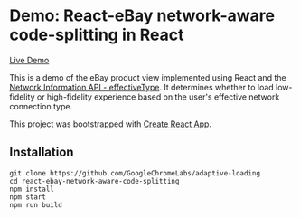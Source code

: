 
# Demo: React-eBay network-aware code-splitting in React

[Live Demo](https://adaptive-loading.web.app/react-ebay-network-aware-code-splitting)

This is a demo of the eBay product view implemented using React and the [Network Information API - effectiveType](https://developer.mozilla.org/en-US/docs/Web/API/NetworkInformation/effectiveType). It determines whether to load low-fidelity or high-fidelity experience based on the user's effective network connection type.

This project was bootstrapped with [Create React App](https://github.com/facebook/create-react-app).

## Installation
```
git clone https://github.com/GoogleChromeLabs/adaptive-loading
cd react-ebay-network-aware-code-splitting
npm install
npm start
npm run build
```
